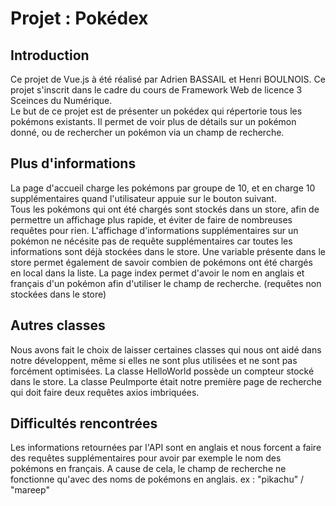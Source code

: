 # Projet : Pokédex

## Introduction

Ce projet de Vue.js à été réalisé par Adrien BASSAIL et Henri BOULNOIS. Ce projet s'inscrit dans le cadre du cours de Framework Web de licence 3 Sceinces du Numérique.<br/>
Le but de ce projet est de présenter un pokédex qui répertorie tous les pokémons existants. Il permet de voir plus de détails sur un pokémon donné, ou de rechercher un pokémon via un champ de recherche. <br/>

## Plus d'informations

La page d'accueil charge les pokémons par groupe de 10, et en charge 10 supplémentaires quand l'utilisateur appuie sur le bouton suivant.<br/>
Tous les pokémons qui ont été chargés sont stockés dans un store, afin de permettre un affichage plus rapide, et éviter de faire de nombreuses requêtes pour rien. L'affichage d'informations supplémentaires sur un pokémon ne nécésite pas de requête supplémentaires car toutes les informations sont déjà stockées dans le store. 
Une variable présente dans le store permet également de savoir combien de pokémons ont été chargés en local dans la liste. 
La page index permet d'avoir le nom en anglais et français d'un pokémon afin d'utiliser le champ de recherche. (requêtes non stockées dans le store)


## Autres classes

Nous avons fait le choix de laisser certaines classes qui nous ont aidé dans notre développent, même si elles ne sont plus utilisées et ne sont pas forcément optimisées.
La classe HelloWorld possède un compteur stocké dans le store. 
La classe PeuImporte était notre première page de recherche qui doit faire deux requêtes axios imbriquées.

## Difficultés rencontrées

Les informations retournées par l'API sont en anglais et nous forcent a faire des requêtes supplémentaires pour avoir par exemple le nom des pokémons en français. 
A cause de cela, le champ de recherche ne fonctionne qu'avec des noms de pokémons en anglais. ex : "pikachu" / "mareep"
